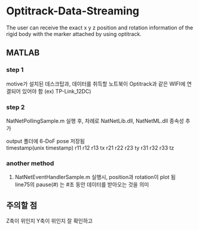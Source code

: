 # Optitrack-Data-Streaming

The user can receive the exact x y z position and rotation information of the rigid body with the marker attached by using optitrack.

## MATLAB
### step 1
motive가 설치된 데스크탑과, 데이터를 취득할 노트북이 Optitrack과 같은 WIFI에 연결되어 있어야 함 (ex) TP-Link_12DC)

### step 2
NatNetPollingSample.m 실행 후, 차례로 NatNetLib.dll, NatNetML.dll 종속성 추가

output 폴더에 6-DoF pose 저장됨 
<br/>timestamp(unix timestamp) r11 r12 r13 tx r21 r22 r23 ty r31 r32 r33 tz

### another method
1. NatNetEventHandlerSample.m 실행시, position과 rotation이 plot 됨
  <br/>line75의 pause(#) 는 #초 동안 데이터를 받아오는 것을 의미
  
## 주의할 점
  Z축이 위인지 Y축이 위인지 잘 확인하고 
